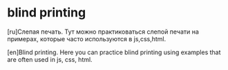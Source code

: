 # blind printing
[ru]Слепая печать. Тут можно практиковаться слепой печати на примерах, которые часто используются в js,css,html.

[en]Blind printing. Here you can practice blind printing using examples that are often used in js, css, html.
